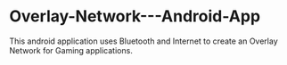 Overlay-Network---Android-App
=============================

This android application uses Bluetooth and Internet to create an Overlay Network for Gaming applications. 
